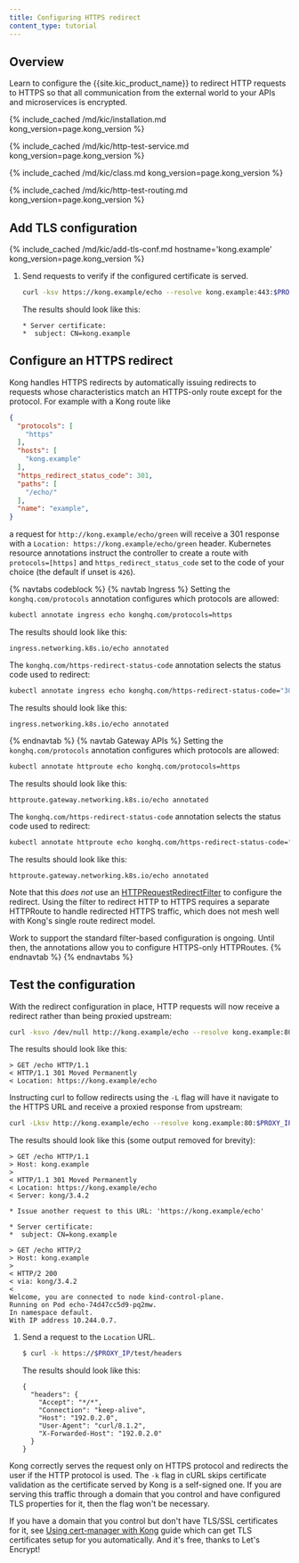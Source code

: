 ```yaml
---
title: Configuring HTTPS redirect
content_type: tutorial
---
```


## Overview

Learn to configure the {{site.kic_product_name}} to redirect HTTP requests to
HTTPS so that all communication from the external world to your APIs and
microservices is encrypted.

{% include_cached /md/kic/installation.md kong_version=page.kong_version %}

{% include_cached /md/kic/http-test-service.md kong_version=page.kong_version %}

{% include_cached /md/kic/class.md kong_version=page.kong_version %}

{% include_cached /md/kic/http-test-routing.md kong_version=page.kong_version %}

## Add TLS configuration

{% include_cached /md/kic/add-tls-conf.md hostname='kong.example' kong_version=page.kong_version %}

1. Send requests to verify if the configured certificate is served.

    ```bash
    curl -ksv https://kong.example/echo --resolve kong.example:443:$PROXY_IP 2>&1 | grep -A1 "certificate:"
    ```
    The results should look like this:
    ```text
    * Server certificate:
    *  subject: CN=kong.example
    ```

## Configure an HTTPS redirect

Kong handles HTTPS redirects by automatically issuing redirects to requests
whose characteristics match an HTTPS-only route except for the protocol. For
example with a Kong route like

```json
{
  "protocols": [
    "https"
  ],
  "hosts": [
    "kong.example"
  ],
  "https_redirect_status_code": 301,
  "paths": [
    "/echo/"
  ],
  "name": "example",
}
```

a request for `http://kong.example/echo/green` will receive a 301 response with
a `Location: https://kong.example/echo/green` header. Kubernetes resource
annotations instruct the controller to create a route with `protocols=[https]`
and `https_redirect_status_code` set to the code of your choice (the default if
unset is `426`).

{% navtabs codeblock %}
{% navtab Ingress %}
Setting the `konghq.com/protocols` annotation configures which protocols are
allowed:

```bash
kubectl annotate ingress echo konghq.com/protocols=https
```

The results should look like this:

```text
ingress.networking.k8s.io/echo annotated
```

The `konghq.com/https-redirect-status-code` annotation selects the status code
used to redirect:

```bash
kubectl annotate ingress echo konghq.com/https-redirect-status-code="301"
```

The results should look like this:
```text
ingress.networking.k8s.io/echo annotated
```

{% endnavtab %}
{% navtab Gateway APIs %}
Setting the `konghq.com/protocols` annotation configures which protocols are
allowed:

```bash
kubectl annotate httproute echo konghq.com/protocols=https
```

The results should look like this:

```text
httproute.gateway.networking.k8s.io/echo annotated
```

The `konghq.com/https-redirect-status-code` annotation selects the status code
used to redirect:

```bash
kubectl annotate httproute echo konghq.com/https-redirect-status-code="301"
```

The results should look like this:
```text
httproute.gateway.networking.k8s.io/echo annotated
```

Note that this _does not_ use an [HTTPRequestRedirectFilter](https://gateway-api.sigs.k8s.io/references/spec/#gateway.networking.k8s.io/v1.HTTPRequestRedirectFilter)
to configure the redirect. Using the filter to redirect HTTP to HTTPS requires
a separate HTTPRoute to handle redirected HTTPS traffic, which does not mesh
well with Kong's single route redirect model.

Work to support the standard filter-based configuration is ongoing. Until then,
the annotations allow you to configure HTTPS-only HTTPRoutes.
{% endnavtab %}
{% endnavtabs %}

## Test the configuration

With the redirect configuration in place, HTTP requests will now receive a
redirect rather than being proxied upstream:


```bash
curl -ksvo /dev/null http://kong.example/echo --resolve kong.example:80:$PROXY_IP 2>&1 | grep -i http
```

The results should look like this:

```text
> GET /echo HTTP/1.1
< HTTP/1.1 301 Moved Permanently
< Location: https://kong.example/echo
```

Instructing curl to follow redirects using the `-L` flag will have it navigate
to the HTTPS URL and receive a proxied response from upstream:

```bash
curl -Lksv http://kong.example/echo --resolve kong.example:80:$PROXY_IP --resolve kong.example:443:$PROXY_IP 2>&1
```

The results should look like this (some output removed for brevity):

```text
> GET /echo HTTP/1.1
> Host: kong.example
>
< HTTP/1.1 301 Moved Permanently
< Location: https://kong.example/echo
< Server: kong/3.4.2

* Issue another request to this URL: 'https://kong.example/echo'

* Server certificate:
*  subject: CN=kong.example

> GET /echo HTTP/2
> Host: kong.example
>
< HTTP/2 200
< via: kong/3.4.2
<
Welcome, you are connected to node kind-control-plane.
Running on Pod echo-74d47cc5d9-pq2mw.
In namespace default.
With IP address 10.244.0.7.
```


1. Send a request to the `Location` URL.
    ```bash
    $ curl -k https://$PROXY_IP/test/headers
    ```
    The results should look like this:
    ```text
    {
      "headers": {
        "Accept": "*/*",
        "Connection": "keep-alive",
        "Host": "192.0.2.0",
        "User-Agent": "curl/8.1.2",
        "X-Forwarded-Host": "192.0.2.0"
      }
    }
    ```

Kong correctly serves the request only on HTTPS protocol and redirects the user
if the HTTP protocol is used. The `-k` flag in cURL skips certificate
validation as the certificate served by Kong is a self-signed one. If you are
serving this traffic through a domain that you control and have configured TLS
properties for it, then the flag won't be necessary.

If you have a domain that you control but don't have TLS/SSL certificates for
it, see [Using cert-manager with
Kong](/kubernetes-ingress-controller/{{page.kong_version}}/guides/cert-manager)
guide which can get TLS certificates setup for you automatically. And it's
free, thanks to Let's Encrypt!
